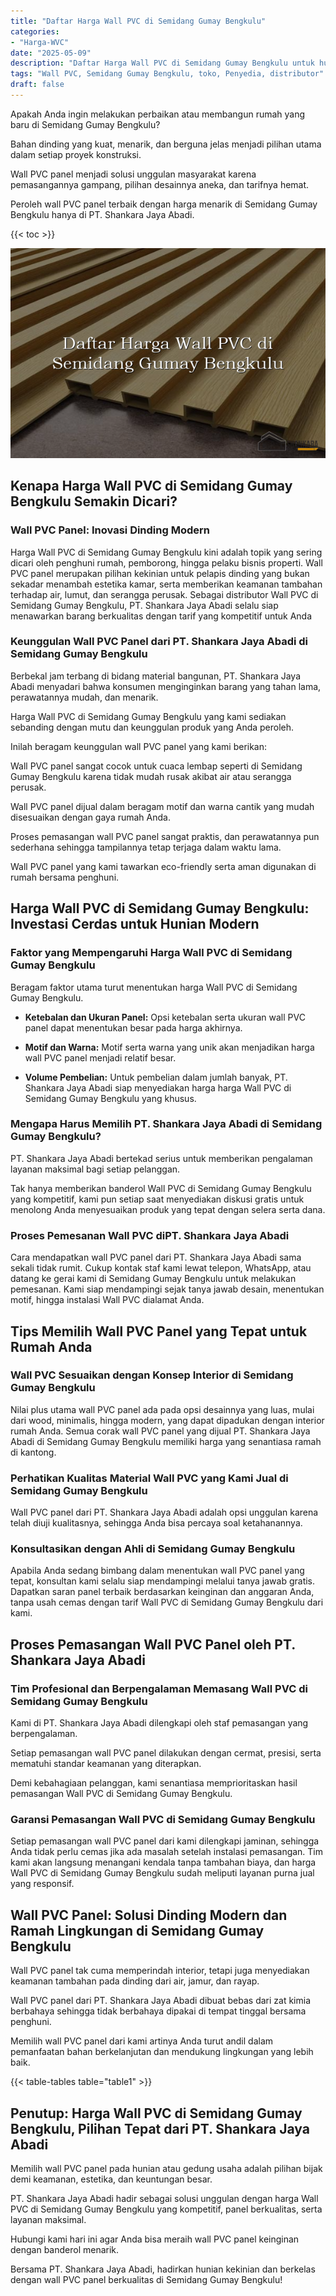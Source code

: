 ```yaml
---
title: "Daftar Harga Wall PVC di Semidang Gumay Bengkulu"
categories: 
- "Harga-WVC"
date: "2025-05-09"
description: "Daftar Harga Wall PVC di Semidang Gumay Bengkulu untuk hunian, office, dan toko. Material berkualitas, beragam motif, variasi warna modern, dengan jasa penempatan oleh tenaga ahli profesional dan jaminan resmi!|Servis penyediaan Wall PVC di Semidang Gumay Bengkulu untuk keperluan rumah, office, atau ritel, beserta produk unggulan dan penempatan oleh tenaga ahli berpengalaman serta kepastian resmi.|Solusi Wall PVC di Semidang Gumay Bengkulu yang andal bagi rumah, office, dan gerai, dengan produk terbaik dan instalasi dikerjakan oleh tenaga ahli profesional dan kepastian resmi.|Distribusi Wall PVC di Semidang Gumay Bengkulu untuk rumah, office, dan ritel, beserta material terbaik dan pemasangan oleh tenaga ahli profesional, disertai beserta jaminan resmi.}"
tags: "Wall PVC, Semidang Gumay Bengkulu, toko, Penyedia, distributor"
draft: false
---
```


Apakah Anda ingin melakukan perbaikan atau membangun rumah yang baru di Semidang Gumay Bengkulu?

Bahan dinding yang kuat, menarik, dan berguna jelas menjadi pilihan utama dalam setiap proyek konstruksi.

Wall PVC panel menjadi solusi unggulan masyarakat karena pemasangannya gampang, pilihan desainnya aneka, dan tarifnya hemat.

Peroleh wall PVC panel terbaik dengan harga menarik di Semidang Gumay Bengkulu hanya di PT. Shankara Jaya Abadi.

{{< toc >}}

![Daftar Harga Wall PVC di Semidang Gumay Bengkulu](/images/Harga-WVC/Daftar-Harga-Wall-PVC-di-Semidang-Gumay-Bengkulu.png)


## Kenapa Harga Wall PVC di Semidang Gumay Bengkulu Semakin Dicari?

### Wall PVC Panel: Inovasi Dinding Modern

Harga Wall PVC di Semidang Gumay Bengkulu kini adalah topik yang sering dicari oleh penghuni rumah, pemborong, hingga pelaku bisnis properti. Wall PVC panel merupakan pilihan kekinian untuk pelapis dinding yang bukan sekadar menambah estetika kamar, serta memberikan keamanan tambahan terhadap air, lumut, dan serangga perusak. Sebagai distributor Wall PVC di Semidang Gumay Bengkulu, PT. Shankara Jaya Abadi selalu siap menawarkan barang berkualitas dengan tarif yang kompetitif untuk Anda

### Keunggulan Wall PVC Panel dari PT. Shankara Jaya Abadi di Semidang Gumay Bengkulu

Berbekal jam terbang di bidang material bangunan, PT. Shankara Jaya Abadi menyadari bahwa konsumen menginginkan barang yang tahan lama, perawatannya mudah, dan menarik.

Harga Wall PVC di Semidang Gumay Bengkulu yang kami sediakan sebanding dengan mutu dan keunggulan produk yang Anda peroleh.

Inilah beragam keunggulan wall PVC panel yang kami berikan:

Wall PVC panel sangat cocok untuk cuaca lembap seperti di Semidang Gumay Bengkulu karena tidak mudah rusak akibat air atau serangga perusak.

Wall PVC panel dijual dalam beragam motif dan warna cantik yang mudah disesuaikan dengan gaya rumah Anda.

Proses pemasangan wall PVC panel sangat praktis, dan perawatannya pun sederhana sehingga tampilannya tetap terjaga dalam waktu lama.

Wall PVC panel yang kami tawarkan eco-friendly serta aman digunakan di rumah bersama penghuni.

## Harga Wall PVC di Semidang Gumay Bengkulu: Investasi Cerdas untuk Hunian Modern

### Faktor yang Mempengaruhi Harga Wall PVC di Semidang Gumay Bengkulu

Beragam faktor utama turut menentukan harga Wall PVC di Semidang Gumay Bengkulu.

- **Ketebalan dan Ukuran Panel:** Opsi ketebalan serta ukuran wall PVC panel dapat menentukan besar pada harga akhirnya.

- **Motif dan Warna:** Motif serta warna yang unik akan menjadikan harga wall PVC panel menjadi relatif besar.

- **Volume Pembelian:** Untuk pembelian dalam jumlah banyak, PT. Shankara Jaya Abadi siap menyediakan harga harga Wall PVC di Semidang Gumay Bengkulu yang khusus.

### Mengapa Harus Memilih PT. Shankara Jaya Abadi di Semidang Gumay Bengkulu?

PT. Shankara Jaya Abadi bertekad serius untuk memberikan pengalaman layanan maksimal bagi setiap pelanggan.

Tak hanya memberikan banderol Wall PVC di Semidang Gumay Bengkulu yang kompetitif, kami pun setiap saat menyediakan diskusi gratis untuk menolong Anda menyesuaikan produk yang tepat dengan selera serta dana.

### Proses Pemesanan Wall PVC diPT. Shankara Jaya Abadi

Cara mendapatkan wall PVC panel dari PT. Shankara Jaya Abadi sama sekali tidak rumit. Cukup kontak staf kami lewat telepon, WhatsApp, atau datang ke gerai kami di Semidang Gumay Bengkulu untuk melakukan pemesanan. Kami siap mendampingi sejak tanya jawab desain, menentukan motif, hingga instalasi Wall PVC dialamat Anda.

## Tips Memilih Wall PVC Panel yang Tepat untuk Rumah Anda

### Wall PVC Sesuaikan dengan Konsep Interior di Semidang Gumay Bengkulu

Nilai plus utama wall PVC panel ada pada opsi desainnya yang luas, mulai dari wood, minimalis, hingga modern, yang dapat dipadukan dengan interior rumah Anda. Semua corak wall PVC panel yang dijual PT. Shankara Jaya Abadi di Semidang Gumay Bengkulu memiliki harga yang senantiasa ramah di kantong.

### Perhatikan Kualitas Material Wall PVC yang Kami Jual di Semidang Gumay Bengkulu

Wall PVC panel dari PT. Shankara Jaya Abadi adalah opsi unggulan karena telah diuji kualitasnya, sehingga Anda bisa percaya soal ketahanannya.

### Konsultasikan dengan Ahli di Semidang Gumay Bengkulu

Apabila Anda sedang bimbang dalam menentukan wall PVC panel yang tepat, konsultan kami selalu siap mendampingi melalui tanya jawab gratis. Dapatkan saran panel terbaik berdasarkan keinginan dan anggaran Anda, tanpa usah cemas dengan tarif Wall PVC di Semidang Gumay Bengkulu dari kami.

## Proses Pemasangan Wall PVC Panel oleh PT. Shankara Jaya Abadi

### Tim Profesional dan Berpengalaman Memasang Wall PVC di Semidang Gumay Bengkulu

Kami di PT. Shankara Jaya Abadi dilengkapi oleh staf pemasangan yang berpengalaman.

Setiap pemasangan wall PVC panel dilakukan dengan cermat, presisi, serta mematuhi standar keamanan yang diterapkan.

Demi kebahagiaan pelanggan, kami senantiasa memprioritaskan hasil pemasangan Wall PVC di Semidang Gumay Bengkulu.

### Garansi Pemasangan Wall PVC di Semidang Gumay Bengkulu

Setiap pemasangan wall PVC panel dari kami dilengkapi jaminan, sehingga Anda tidak perlu cemas jika ada masalah setelah instalasi pemasangan. Tim kami akan langsung menangani kendala tanpa tambahan biaya, dan harga Wall PVC di Semidang Gumay Bengkulu sudah meliputi layanan purna jual yang responsif.

## Wall PVC Panel: Solusi Dinding Modern dan Ramah Lingkungan di Semidang Gumay Bengkulu

Wall PVC panel tak cuma memperindah interior, tetapi juga menyediakan keamanan tambahan pada dinding dari air, jamur, dan rayap.

Wall PVC panel dari PT. Shankara Jaya Abadi dibuat bebas dari zat kimia berbahaya sehingga tidak berbahaya dipakai di tempat tinggal bersama penghuni.

Memilih wall PVC panel dari kami artinya Anda turut andil dalam pemanfaatan bahan berkelanjutan dan mendukung lingkungan yang lebih baik.

{{< table-tables table="table1" >}}

## Penutup: Harga Wall PVC di Semidang Gumay Bengkulu, Pilihan Tepat dari PT. Shankara Jaya Abadi

Memilih wall PVC panel pada hunian atau gedung usaha adalah pilihan bijak demi keamanan, estetika, dan keuntungan besar.

PT. Shankara Jaya Abadi hadir sebagai solusi unggulan dengan harga Wall PVC di Semidang Gumay Bengkulu yang kompetitif, panel berkualitas, serta layanan maksimal.

Hubungi kami hari ini agar Anda bisa meraih wall PVC panel keinginan dengan banderol menarik.

Bersama PT. Shankara Jaya Abadi, hadirkan hunian kekinian dan berkelas dengan wall PVC panel berkualitas di Semidang Gumay Bengkulu!